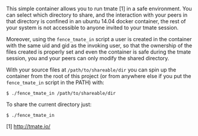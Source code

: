 This simple container allows you to run tmate [1] in a safe environment. You can select which directory to share, and the interaction with your peers in that directory is confined in an ubuntu 14.04 docker container, the rest of your system is not accessible to anyone invited to your tmate session.

Moreover, using the `fence_tmate_in` script a user is created in the container with the same uid and gid as the invoking user, so that the ownership of the files created is properly set and even the container is safe during the tmate session, you and your peers can only modify the shared directory.

With your source files at `/path/to/shareable/dir` you can spin up the container from the root of this project (or from anywhere else if you put the `fence_tmate_in` script in the PATH) with:

    $ ./fence_tmate_in /path/to/shareable/dir

To share the current directory just:

    $ ./fence_tmate_in

[1] http://tmate.io/
